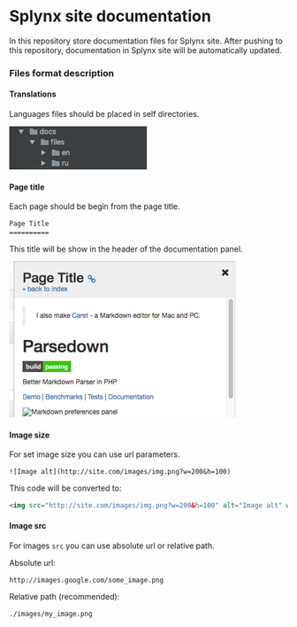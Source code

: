 # Splynx site documentation

In this repository store documentation files for Splynx site.
After pushing to this repository, documentation in Splynx site will be automatically updated. 

### Files format description

#### Translations

Languages files should be placed in self directories.

![Language files example](./images/languages_files.png)

#### Page title

Each page should be begin from the page title.

```
Page Title
==========
```
This title will be show in the header of the documentation panel.

![Page title example](./images/page_title.png)

#### Image size

For set image size you can use url parameters.

```
![Image alt](http://site.com/images/img.png?w=200&h=100)
```

This code will be converted to:

```html
<img src="http://site.com/images/img.png?w=200&h=100" alt="Image alt" width="200" height="100">
```

#### Image src
For images `src` you can use absolute url or relative path.

Absolute url:

```
http://images.google.com/some_image.png
```

Relative path (recommended):

```
./images/my_image.png
```
